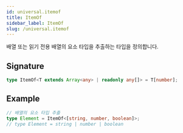 ```yaml
---
id: universal.itemof
title: ItemOf
sidebar_label: ItemOf
slug: /universal.itemof
---
```






배열 또는 읽기 전용 배열의 요소 타입을 추출하는 타입을 정의합니다.

## Signature

```typescript
type ItemOf<T extends Array<any> | readonly any[]> = T[number];
```

## Example


```typescript
// 배열의 요소 타입 추출
type Element = ItemOf<[string, number, boolean]>;
// type Element = string | number | boolean
```

